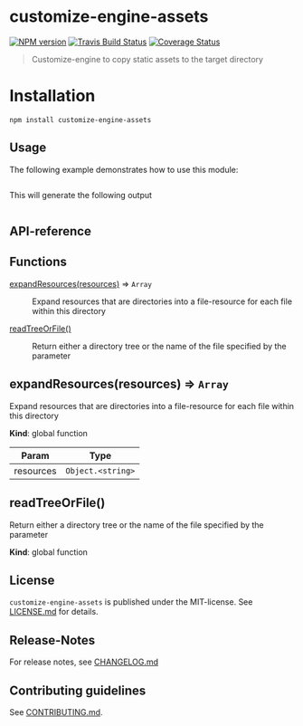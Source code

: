 # customize-engine-assets 

[![NPM version](https://badge.fury.io/js/customize-engine-assets.svg)](http://badge.fury.io/js/customize-engine-assets)
[![Travis Build Status](https://travis-ci.org/bootprint/customize-engine-assets.svg?branch=master)](https://travis-ci.org/bootprint/customize-engine-assets)
[![Coverage Status](https://img.shields.io/coveralls/bootprint/customize-engine-assets.svg)](https://coveralls.io/r/bootprint/customize-engine-assets)


> Customize-engine to copy static assets to the target directory


# Installation

```
npm install customize-engine-assets
```

 
## Usage

The following example demonstrates how to use this module:

```js

```

This will generate the following output

```

```

##  API-reference

## Functions

<dl>
<dt><a href="#expandResources">expandResources(resources)</a> ⇒ <code>Array</code></dt>
<dd><p>Expand resources that are directories into a file-resource for each file within this directory</p>
</dd>
<dt><a href="#readTreeOrFile">readTreeOrFile()</a></dt>
<dd><p>Return either a directory tree or the name of the file specified by the parameter</p>
</dd>
</dl>

<a name="expandResources"></a>

## expandResources(resources) ⇒ <code>Array</code>
Expand resources that are directories into a file-resource for each file within this directory

**Kind**: global function  

| Param | Type |
| --- | --- |
| resources | <code>Object.&lt;string&gt;</code> | 

<a name="readTreeOrFile"></a>

## readTreeOrFile()
Return either a directory tree or the name of the file specified by the parameter

**Kind**: global function  



## License

`customize-engine-assets` is published under the MIT-license. 
See [LICENSE.md](LICENSE.md) for details.

## Release-Notes
 
For release notes, see [CHANGELOG.md](CHANGELOG.md)
 
## Contributing guidelines

See [CONTRIBUTING.md](CONTRIBUTING.md).